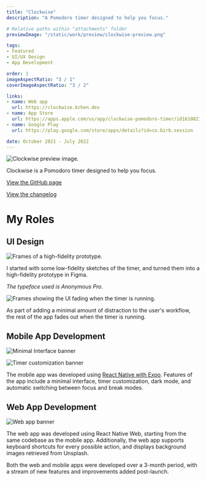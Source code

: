 ```yaml
---
title: "Clockwise"
description: "A Pomodoro timer designed to help you focus."

# Relative paths within "attachments" folder
previewImage: "/static/work/preview/clockwise-preview.png"

tags:
- Featured
- UI/UX Design
- App Development

order: 1
imageAspectRatio: "3 / 1"
coverImageAspectRatio: "3 / 2"

links:
- name: Web app
  url: https://clockwise.bchen.dev
- name: App Store
  url: https://apps.apple.com/us/app/clockwise-pomodoro-timer/id1610821428
- name: Google Play
  url: https://play.google.com/store/apps/details?id=co.birb.session

date: October 2021 - July 2022
---
```


<!-- To-do: add watermarks to all images -->
![Clockwise preview image.](/static/work/clockwise/app-screenshots.png)

Clockwise is a Pomodoro timer designed to help you focus.

[View the GitHub page](https://github.com/brendan-ch/clockwise)

[View the changelog](http://bchen.dev/doc/clockwise-whats-new)

# My Roles

## UI Design

![Frames of a high-fidelity prototype.](/static/work/clockwise/ui-design.png)

I started with some low-fidelity sketches of the timer, and turned them into a high-fidelity prototype in Figma.

*The typeface used is Anonymous Pro.*

![Frames showing the UI fading when the timer is running.](/static/work/clockwise/fade.png)

As part of adding a minimal amount of distraction to the user's workflow, the rest of the app fades out when the timer is running.

## Mobile App Development

![Minimal Interface banner](/static/work/clockwise/minimal-interface.png)

![Timer customization banner](/static/work/clockwise/timer-customization.png)

The mobile app was developed using [React Native with Expo](https://expo.dev). Features of the app include a minimal interface, timer customization, dark mode, and automatic switching between focus and break modes.

## Web App Development

![Web app banner](/static/work/clockwise/web-app.png)

The web app was developed using React Native Web, starting from the same codebase as the mobile app. Additionally, the web app supports keyboard shortcuts for every possible action, and displays background images retrieved from Unsplash.

Both the web and mobile apps were developed over a 3-month period, with a stream of new features and improvements added post-launch.